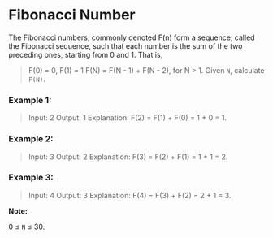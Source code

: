 # Fibonacci Number

The Fibonacci numbers, commonly denoted F(n) form a sequence, called the Fibonacci sequence, such that each number is the sum of the two preceding ones, starting from 0 and 1. That is,

> F(0) = 0,   F(1) = 1
> F(N) = F(N - 1) + F(N - 2), for N > 1.
Given `N`, calculate `F(N)`.

 

### Example 1:

> Input: 2
> Output: 1
> Explanation: F(2) = F(1) + F(0) = 1 + 0 = 1.
### Example 2:

> Input: 3
> Output: 2
> Explanation: F(3) = F(2) + F(1) = 1 + 1 = 2.
### Example 3:

> Input: 4
> Output: 3
> Explanation: F(4) = F(3) + F(2) = 2 + 1 = 3.
 

**Note:**

0 ≤ `N` ≤ 30.
